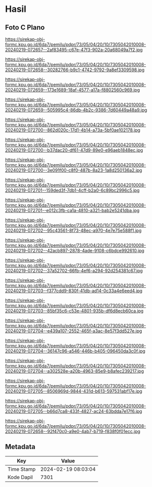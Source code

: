 # Hasil

## Foto C Plano

https://sirekap-obj-formc.kpu.go.id/6da7/pemilu/pdpr/73/05/04/20/10/7305042010008-20240219-072657--2af83495-c67e-47f3-902a-20a68049a7f2.jpg

https://sirekap-obj-formc.kpu.go.id/6da7/pemilu/pdpr/73/05/04/20/10/7305042010008-20240219-072658--30282766-b9c1-4742-9792-9a8ef3309598.jpg

https://sirekap-obj-formc.kpu.go.id/6da7/pemilu/pdpr/73/05/04/20/10/7305042010008-20240219-072659--173e1689-18af-4577-a17a-f8802560c969.jpg

https://sirekap-obj-formc.kpu.go.id/6da7/pemilu/pdpr/73/05/04/20/10/7305042010008-20240219-072659--505995c4-86db-4b2c-9386-7d60449a48a9.jpg

https://sirekap-obj-formc.kpu.go.id/6da7/pemilu/pdpr/73/05/04/20/10/7305042010008-20240219-072700--862d020c-17d1-4b14-a73a-5bf0ae102178.jpg

https://sirekap-obj-formc.kpu.go.id/6da7/pemilu/pdpr/73/05/04/20/10/7305042010008-20240219-072700--b37dac20-df61-47d9-89e0-e96aeb1848ec.jpg

https://sirekap-obj-formc.kpu.go.id/6da7/pemilu/pdpr/73/05/04/20/10/7305042010008-20240219-072700--3e091f00-c8f0-487b-8a23-1a8d250136a2.jpg

https://sirekap-obj-formc.kpu.go.id/6da7/pemilu/pdpr/73/05/04/20/10/7305042010008-20240219-072701--159ded3f-7db1-4cff-b2a0-6c89bc2996c5.jpg

https://sirekap-obj-formc.kpu.go.id/6da7/pemilu/pdpr/73/05/04/20/10/7305042010008-20240219-072701--e012c3fb-ca1a-4810-a321-bab2e5241dba.jpg

https://sirekap-obj-formc.kpu.go.id/6da7/pemilu/pdpr/73/05/04/20/10/7305042010008-20240219-072702--95c43561-8f73-48ec-a970-4e7e75e588f1.jpg

https://sirekap-obj-formc.kpu.go.id/6da7/pemilu/pdpr/73/05/04/20/10/7305042010008-20240219-072702--42acb897-2878-4ade-9108-c6bdce992610.jpg

https://sirekap-obj-formc.kpu.go.id/6da7/pemilu/pdpr/73/05/04/20/10/7305042010008-20240219-072702--37a52702-66fb-4ef6-a294-92d254381c67.jpg

https://sirekap-obj-formc.kpu.go.id/6da7/pemilu/pdpr/73/05/04/20/10/7305042010008-20240219-072703--f377cdd9-830f-41db-ad14-0c33a4e6eed4.jpg

https://sirekap-obj-formc.kpu.go.id/6da7/pemilu/pdpr/73/05/04/20/10/7305042010008-20240219-072703--85bf35c6-c53e-4801-935b-df6d8ecb60ca.jpg

https://sirekap-obj-formc.kpu.go.id/6da7/pemilu/pdpr/73/05/04/20/10/7305042010008-20240219-072704--e439a107-2552-465f-a3ac-8e57f3dd527e.jpg

https://sirekap-obj-formc.kpu.go.id/6da7/pemilu/pdpr/73/05/04/20/10/7305042010008-20240219-072704--36147c96-a546-446b-b405-096450da3c0f.jpg

https://sirekap-obj-formc.kpu.go.id/6da7/pemilu/pdpr/73/05/04/20/10/7305042010008-20240219-072704--a302528e-a20b-4963-85e9-b8afec239217.jpg

https://sirekap-obj-formc.kpu.go.id/6da7/pemilu/pdpr/73/05/04/20/10/7305042010008-20240219-072705--8506969d-9844-431d-b613-597531abf17e.jpg

https://sirekap-obj-formc.kpu.go.id/6da7/pemilu/pdpr/73/05/04/20/10/7305042010008-20240219-072705--b66d7ca8-433f-4827-ac24-63bdda7e17f6.jpg

https://sirekap-obj-formc.kpu.go.id/6da7/pemilu/pdpr/73/05/04/20/10/7305042010008-20240219-072658--92f470c0-a9e0-4ab7-b719-f838f0f01ecc.jpg


## Metadata

| Key        | Value               |
| ---------- | ------------------- |
| Time Stamp | 2024-02-19 08:03:04 |
| Kode Dapil | 7301                |



